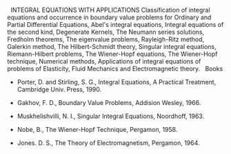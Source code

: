 ---
---
 
INTEGRAL EQUATIONS WITH APPLICATIONS
Classification of integral equations and occurrence in boundary value problems
for Ordinary and Partial Differential Equations, Abel's integral equations,
Integral equations of the second kind, Degenerate Kernels, The Neumann series
solutions, Fredholm theorems, The eigenvalue problems, Rayleigh-Ritz method,
Galerkin method, The Hilbert-Schmidt theory, Singular integral equations,
Riemann-Hilbert problems, The Wiener-Hopf equations, The Wiener-Hopf technique,
Numerical methods, Applications of integral equations of problems of
Elasticity, Fluid Mechanics and Electromagnetic theory.
 
Books

*
    Porter, D. and Stirling, S. G., Integral Equations, A Practical Treatment,
    Cambridge Univ. Press, 1990.

*
    Gakhov, F. D., Boundary Value Problems, Addision Wesley, 1966.

*
    Muskhelishvilli, N. I., Singular Integral Equations, Noordhoff, 1963.

*
    Nobe, B., The Wiener-Hopf Technique, Pergamon, 1958.

*
    Jones. D. S., The Theory of Electromagnetism, Pergamon, 1964.


